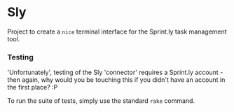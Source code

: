 Sly
=================

Project to create a `nice` terminal interface for the Sprint.ly task management tool.

### Testing

'Unfortunately', testing of the Sly 'connector' requires a Sprint.ly account - then again, why would you be touching this if you didn't have an account in the first place? :P

To run the suite of tests, simply use the standard `rake` command.
